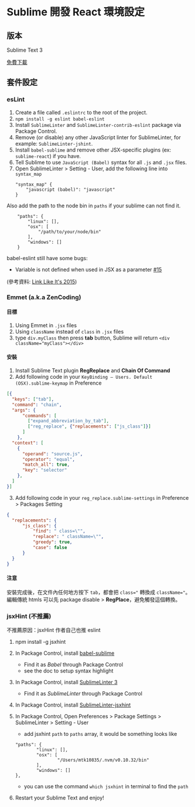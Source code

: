 # Sublime 開發 React 環境設定

## 版本
Sublime Text 3

[免費下載](http://www.sublimetext.com/3)


## 套件設定
### esLint


1. Create a file called `.eslintrc` to the root of the project.
2. `npm install -g eslint babel-eslint`
3. Install `SublimeLinter` and `SublimeLinter-contrib-eslint` package via Package Control.
4. Remove (or disable) any other JavaScript linter for SublimeLinter, for example: `SublimeLinter-jshint`.
5. Install `babel-sublime` and remove other JSX-specific plugins (ex: `sublime-react`) if you have.
6. Tell Sublime to use `JavaScript (Babel)` syntax for all `.js` and `.jsx` files.
7. Open SublimeLinter > Setting - User, add the following line into `syntax_map`
	```
	"syntax_map" {
	    "javascript (babel)": "javascript"
	}
	```
Also add the path to the node bin in `paths` if your sublime can not find it.
```
    "paths": {
        "linux": [],
        "osx": [
            "/path/to/your/node/bin"
        ],
        "windows": []
    }
```

babel-eslint still have some bugs:

- Variable is not defined when used in JSX as a parameter [#15](https://github.com/babel/babel-eslint/issues/15)


(參考資料: [Link Like It's 2015](https://medium.com/@dan_abramov/lint-like-it-s-2015-6987d44c5b48))

### Emmet (a.k.a ZenCoding)

#### 目標

1. Using Emmet in `.jsx` files
2. Using `className` instead of `class` in `.jsx` files
3. type `div.myClass` then press **tab** button, Sublime will return `<div className="myClass"></div>`

#### 安裝

1. Install Sublime Text plugin **RegReplace** and **Chain Of Command**
2. Add following code in your `KeyBinding – Users. Default (OSX).sublime-keymap` in Preference

```json
[{
  "keys": ["tab"],
  "command": "chain",
  "args": {
      "commands": [
        ["expand_abbreviation_by_tab"],
        ["reg_replace", {"replacements": ["js_class"]}]
      ]
    },
  "context": [
    {
      "operand": "source.js",
      "operator": "equal",
      "match_all": true,
      "key": "selector"
    },
  ]
}]
```

3. Add following code in your `reg_replace.sublime-settings` in Preference > Packages Setting

```json
{
  "replacements": {
      "js_class": {
          "find": " class=\"",
          "replace": " className=\"",
          "greedy": true,
          "case": false
      }
  }
}
```

#### 注意

安裝完成後，在文件內任何地方按下 `tab`，都會把 `class="` 轉換成 `className="`。編輯傳統 htmls 可以先 package disable > **RegPlace**，避免觸發這個轉換。


### jsxHint (不推薦)

不推薦原因：jsxHint 作者自己也推 eslint

1. npm install -g jsxhint
2. In Package Control, install [babel-sublime](https://github.com/babel/babel-sublime)

	- Find it as _Babel_ through Package Control
	- see the doc to setup syntax highlight

3. In Package Control, install [SublimeLinter 3](http://sublimelinter.readthedocs.org/en/latest/installation.html)

	- Find it as _SublimeLinter_ through Package Control

4. In Package Control, install [SublimeLinter-jsxhint](https://github.com/SublimeLinter/SublimeLinter-jsxhint)
5. In Package Control, Open Preferences > Package Settings > SublimeLinter > Setting - User

	- add jsxhint `path` to `paths` array, it would be something looks like
	```
	"paths": {
			"linux": [],
			"osx": [
					"/Users/mtk10835/.nvm/v0.10.32/bin"
			],
			"windows": []
	},
	```
	- you can use the command `which jsxhint` in terminal to find the `path`

6. Restart your Sublime Text and enjoy!

